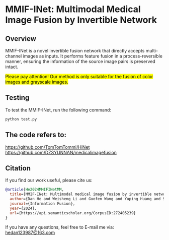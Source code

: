 # MMIF-INet: Multimodal Medical Image Fusion by Invertible Network

## Overview
MMIF-INet is a novel invertible fusion network that directly accepts multi-channel images as inputs. It performs feature fusion in a process-reversible manner, ensuring the information of the source image pairs is preserved intact.

<mark>Please pay attention! Our method is only suitable for the fusion of color images and grayscale images.</mark>

## Testing
To test the MMIF-INet, run the following command:
```bash
python test.py
```
## The code refers to:
https://github.com/TomTomTommi/HiNet
https://github.com/DZSYUNNAN/medicalimagefusion

## Citation
If you find our work useful, please cite us:
```bibtex
@article{He2024MMIFINetMM,
  title={MMIF-INet: Multimodal medical image fusion by invertible network},
  author={Dan He and Weisheng Li and Guofen Wang and Yuping Huang and Shiqiang Liu},
  journal={Information Fusion},
  year={2024},
  url={https://api.semanticscholar.org/CorpusID:272405239}
}
```

If you have any questions, feel free to E-mail me via: hedan123987@163.com
